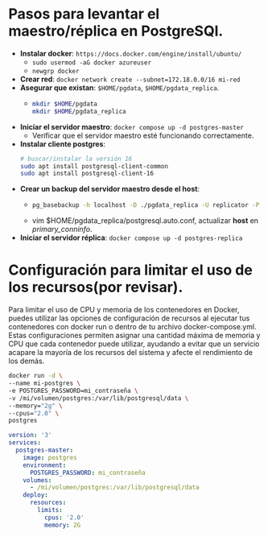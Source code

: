 

# Pasos para levantar el maestro/réplica en PostgreSQl.
- **Instalar docker**: `https://docs.docker.com/engine/install/ubuntu/`
  - `sudo usermod -aG docker azureuser`
  - `newgrp docker`
- **Crear red**: `docker network create --subnet=172.18.0.0/16 mi-red`
- **Asegurar que existan**: `$HOME/pgdata`, `$HOME/pgdata_replica`.
  - ```bash
    mkdir $HOME/pgdata
    mkdir $HOME/pgdata_replica
    ```
- **Iniciar el servidor maestro**: `docker compose up -d postgres-master`
  - Verificar que el servidor maestro esté funcionando correctamente.
- **Instalar cliente postgres**:
  ```bash
  # buscar/instalar la versión 16
  sudo apt install postgresql-client-common
  sudo apt install postgresql-client-16
  ```
- **Crear un backup del servidor maestro desde el host**:
  - ```bash
    pg_basebackup -h localhost -D ./pgdata_replica -U replicator -P -v -R --slot=replication_slot
    ```
  - vim $HOME/pgdata_replica/postgresql.auto.conf, actualizar **host** en *primary_conninfo*. 
- **Iniciar el servidor réplica**: `docker compose up -d postgres-replica`


# Configuración para limitar el uso de los recursos(por revisar).
Para limitar el uso de CPU y memoria de los contenedores en Docker, puedes utilizar las opciones de configuración de recursos al ejecutar tus contenedores con docker run o dentro de tu archivo docker-compose.yml. Estas configuraciones permiten asignar una cantidad máxima de memoria y CPU que cada contenedor puede utilizar, ayudando a evitar que un servicio acapare la mayoría de los recursos del sistema y afecte el rendimiento de los demás.
```bash
docker run -d \
--name mi-postgres \
-e POSTGRES_PASSWORD=mi_contraseña \
-v /mi/volumen/postgres:/var/lib/postgresql/data \
--memory="2g" \
--cpus="2.0" \
postgres
```


```yaml
version: '3'
services:
  postgres-master:
    image: postgres
    environment:
      POSTGRES_PASSWORD: mi_contraseña
    volumes:
      - /mi/volumen/postgres:/var/lib/postgresql/data
    deploy:
      resources:
        limits:
          cpus: '2.0'
          memory: 2G

```